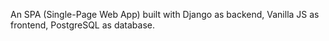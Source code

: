 An SPA (Single-Page Web App) built with Django as backend, Vanilla JS as frontend, PostgreSQL as database.
